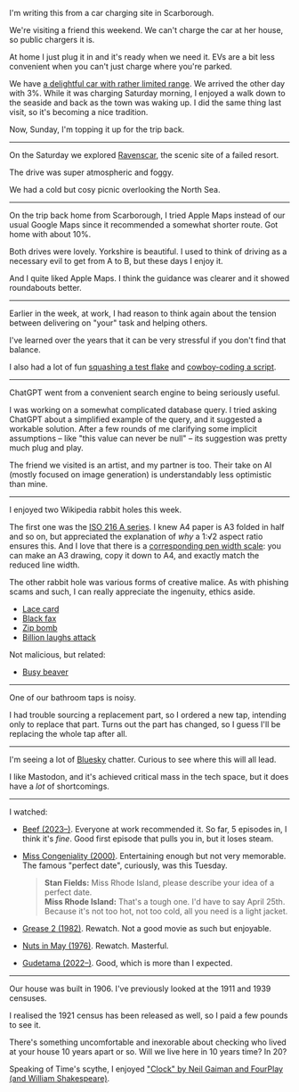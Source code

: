 I'm writing this from a car charging site in Scarborough.

We're visiting a friend this weekend. We can't charge the car at her house, so public chargers it is.

At home I just plug it in and it's ready when we need it. EVs are a bit less convenient when you can't just charge where you're parked.

We have [a delightful car with rather limited range](https://hond.ae). We arrived the other day with 3%. While it was charging Saturday morning, I enjoyed a walk down to the seaside and back as the town was waking up. I did the same thing last visit, so it's becoming a nice tradition.

Now, Sunday, I'm topping it up for the trip back.

---

On the Saturday we explored [Ravenscar](https://en.wikipedia.org/wiki/Ravenscar,_North_Yorkshire), the scenic site of a failed resort.

The drive was super atmospheric and foggy.

We had a cold but cosy picnic overlooking the North Sea.

---

On the trip back home from Scarborough, I tried Apple Maps instead of our usual Google Maps since it recommended a somewhat shorter route. Got home with about 10%.

Both drives were lovely. Yorkshire is beautiful. I used to think of driving as a necessary evil to get from A to B, but these days I enjoy it.

And I quite liked Apple Maps. I think the guidance was clearer and it showed roundabouts better.

---

Earlier in the week, at work, I had reason to think again about the tension between delivering on "your" task and helping others.

I've learned over the years that it can be very stressful if you don't find that balance.

I also had a lot of fun [squashing a test flake](https://ruby.social/@henrik/110266209170030096) and [cowboy-coding a script](https://ruby.social/@henrik/110271881520452788).

---

ChatGPT went from a convenient search engine to being seriously useful.

I was working on a somewhat complicated database query. I tried asking ChatGPT about a simplified example of the query, and it suggested a workable solution. After a few rounds of me clarifying some implicit assumptions – like "this value can never be null" – its suggestion was pretty much plug and play.

The friend we visited is an artist, and my partner is too. Their take on AI (mostly focused on image generation) is understandably less optimistic than mine.

---

I enjoyed two Wikipedia rabbit holes this week.

The first one was the [ISO 216 A series](https://en.wikipedia.org/wiki/ISO_216#A_series). I knew A4 paper is A3 folded in half and so on, but appreciated the explanation of *why* a 1:√2 aspect ratio ensures this. And I love that there is a [corresponding pen width scale](https://en.wikipedia.org/wiki/ISO_216#Matching_technical_pen_widths): you can make an A3 drawing, copy it down to A4, and exactly match the reduced line width.

The other rabbit hole was various forms of creative malice. As with phishing scams and such, I can really appreciate the ingenuity, ethics aside.

- [Lace card](https://en.wikipedia.org/wiki/Lace_card)
- [Black fax](https://en.wikipedia.org/wiki/Black_fax)
- [Zip bomb](https://en.wikipedia.org/wiki/Zip_bomb)
- [Billion laughs attack](https://en.wikipedia.org/wiki/Billion_laughs_attack)

Not malicious, but related:

- [Busy beaver](https://en.wikipedia.org/wiki/Busy_beaver)

---

<a name="tap"></a>

One of our bathroom taps is noisy.

I had trouble sourcing a replacement part, so I ordered a new tap, intending only to replace that part. Turns out the part has changed, so I guess I'll be replacing the whole tap after all.

---

I'm seeing a lot of [Bluesky](https://en.wikipedia.org/wiki/Bluesky_Social) chatter. Curious to see where this will all lead.

I like Mastodon, and it's achieved critical mass in the tech space, but it does have a *lot* of shortcomings.

---

I watched:

- [Beef (2023–)](https://www.imdb.com/title/tt14403178/). Everyone at work recommended it. So far, 5 episodes in, I think it's *fine*. Good first episode that pulls you in, but it loses steam.
- [Miss Congeniality (2000)](https://www.imdb.com/title/tt0212346/). Entertaining enough but not very memorable. The famous "perfect date", curiously, was this Tuesday.

  > **Stan Fields:** Miss Rhode Island, please describe your idea of a perfect date.<br>
  > **Miss Rhode Island:** That's a tough one. I'd have to say April 25th. Because it's not too hot, not too cold, all you need is a light jacket.
- [Grease 2 (1982)](https://www.imdb.com/title/tt0084021/). Rewatch. Not a good movie as such but enjoyable.
- [Nuts in May (1976)](https://www.imdb.com/title/tt0074988/). Rewatch. Masterful.
- [Gudetama (2022–)](https://www.imdb.com/title/tt21104890/). Good, which is more than I expected.

---

Our house was built in 1906. I've previously looked at the 1911 and 1939 censuses.

I realised the 1921 census has been released as well, so I paid a few pounds to see it.

There's something uncomfortable and inexorable about checking who lived at your house 10 years apart or so. Will we live here in 10 years time? In 20?

Speaking of Time's scythe, I enjoyed ["Clock" by Neil Gaiman and FourPlay (and William Shakespeare)](https://www.youtube.com/watch?v=St4qEymhI30).
